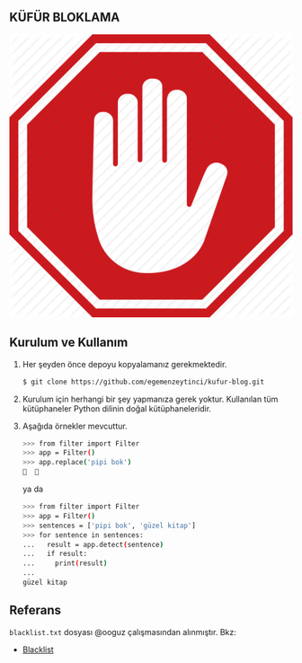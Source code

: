 KÜFÜR BLOKLAMA
----------

![homepage](/images/stop.jpg)

Kurulum ve Kullanım
----------

1.  Her şeyden önce depoyu kopyalamanız gerekmektedir.

    ```bash
    $ git clone https://github.com/egemenzeytinci/kufur-blog.git
    ```

2.  Kurulum için herhangi bir şey yapmanıza gerek yoktur.
Kullanılan tüm kütüphaneler Python dilinin doğal kütüphaneleridir.

3.  Aşağıda örnekler mevcuttur.

    ```bash
    >>> from filter import Filter
    >>> app = Filter()
    >>> app.replace('pipi bok')
    🔞  🔞
    ```
    ya da
    ```bash
    >>> from filter import Filter
    >>> app = Filter()
    >>> sentences = ['pipi bok', 'güzel kitap']
    >>> for sentence in sentences:
    ...   result = app.detect(sentence)
    ...   if result:
    ...     print(result)
    ... 
    güzel kitap
    ```

Referans
----------
``blacklist.txt`` dosyası @ooguz çalışmasından alınmıştır. Bkz:
* [Blacklist](https://github.com/ooguz/turkce-kufur-karaliste)